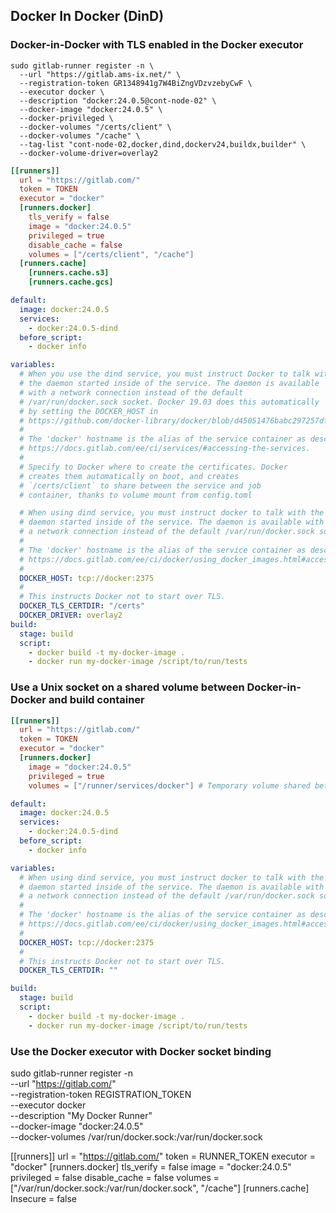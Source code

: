 ## Docker In Docker (DinD)

### Docker-in-Docker with TLS enabled in the Docker executor


```shell
sudo gitlab-runner register -n \
  --url "https://gitlab.ams-ix.net/" \
  --registration-token GR1348941g7W4BiZngVDzvzebyCwF \
  --executor docker \
  --description "docker:24.0.5@cont-node-02" \
  --docker-image "docker:24.0.5" \
  --docker-privileged \
  --docker-volumes "/certs/client" \
  --docker-volumes "/cache" \
  --tag-list "cont-node-02,docker,dind,dockerv24,buildx,builder" \
  --docker-volume-driver=overlay2

```

```toml  
[[runners]]
  url = "https://gitlab.com/"
  token = TOKEN
  executor = "docker"
  [runners.docker]
    tls_verify = false
    image = "docker:24.0.5"
    privileged = true
    disable_cache = false
    volumes = ["/certs/client", "/cache"]
  [runners.cache]
    [runners.cache.s3]
    [runners.cache.gcs]

```

```yml
default:
  image: docker:24.0.5
  services:
    - docker:24.0.5-dind
  before_script:
    - docker info

variables:
  # When you use the dind service, you must instruct Docker to talk with
  # the daemon started inside of the service. The daemon is available
  # with a network connection instead of the default
  # /var/run/docker.sock socket. Docker 19.03 does this automatically
  # by setting the DOCKER_HOST in
  # https://github.com/docker-library/docker/blob/d45051476babc297257df490d22cbd806f1b11e4/19.03/docker-entrypoint.sh#L23-L29
  #
  # The 'docker' hostname is the alias of the service container as described at
  # https://docs.gitlab.com/ee/ci/services/#accessing-the-services.
  #
  # Specify to Docker where to create the certificates. Docker
  # creates them automatically on boot, and creates
  # `/certs/client` to share between the service and job
  # container, thanks to volume mount from config.toml

  # When using dind service, you must instruct docker to talk with the
  # daemon started inside of the service. The daemon is available with
  # a network connection instead of the default /var/run/docker.sock socket.
  #
  # The 'docker' hostname is the alias of the service container as described at
  # https://docs.gitlab.com/ee/ci/docker/using_docker_images.html#accessing-the-services
  #
  DOCKER_HOST: tcp://docker:2375
  #
  # This instructs Docker not to start over TLS.
  DOCKER_TLS_CERTDIR: "/certs"
  DOCKER_DRIVER: overlay2
build:
  stage: build
  script:
    - docker build -t my-docker-image .
    - docker run my-docker-image /script/to/run/tests
```

### Use a Unix socket on a shared volume between Docker-in-Docker and build container


```toml
[[runners]]
  url = "https://gitlab.com/"
  token = TOKEN
  executor = "docker"
  [runners.docker]
    image = "docker:24.0.5"
    privileged = true
    volumes = ["/runner/services/docker"] # Temporary volume shared between build and service containers.
```

```yml
default:
  image: docker:24.0.5
  services:
    - docker:24.0.5-dind
  before_script:
    - docker info

variables:
  # When using dind service, you must instruct docker to talk with the
  # daemon started inside of the service. The daemon is available with
  # a network connection instead of the default /var/run/docker.sock socket.
  #
  # The 'docker' hostname is the alias of the service container as described at
  # https://docs.gitlab.com/ee/ci/docker/using_docker_images.html#accessing-the-services
  #
  DOCKER_HOST: tcp://docker:2375
  #
  # This instructs Docker not to start over TLS.
  DOCKER_TLS_CERTDIR: ""

build:
  stage: build
  script:
    - docker build -t my-docker-image .
    - docker run my-docker-image /script/to/run/tests
```

### Use the Docker executor with Docker socket binding

sudo gitlab-runner register -n \
  --url "https://gitlab.com/" \
  --registration-token REGISTRATION_TOKEN \
  --executor docker \
  --description "My Docker Runner" \
  --docker-image "docker:24.0.5" \
  --docker-volumes /var/run/docker.sock:/var/run/docker.sock

[[runners]]
  url = "https://gitlab.com/"
  token = RUNNER_TOKEN
  executor = "docker"
  [runners.docker]
    tls_verify = false
    image = "docker:24.0.5"
    privileged = false
    disable_cache = false
    volumes = ["/var/run/docker.sock:/var/run/docker.sock", "/cache"]
  [runners.cache]
    Insecure = false